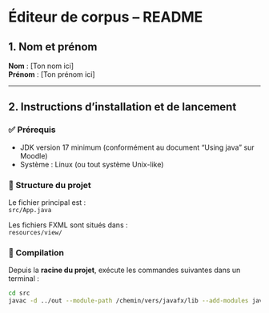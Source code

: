 # Éditeur de corpus – README

## 1. Nom et prénom

**Nom** : [Ton nom ici]  
**Prénom** : [Ton prénom ici]

---

## 2. Instructions d’installation et de lancement

### ✅ Prérequis

- JDK version 17 minimum (conformément au document “Using java” sur Moodle)
- Système : Linux (ou tout système Unix-like)

### 📁 Structure du projet

Le fichier principal est :  
`src/App.java`

Les fichiers FXML sont situés dans :  
`resources/view/`

### 🔧 Compilation

Depuis la **racine du projet**, exécute les commandes suivantes dans un terminal :

```bash
cd src
javac -d ../out --module-path /chemin/vers/javafx/lib --add-modules javafx.controls,javafx.fxml $(find . -name "*.java")

